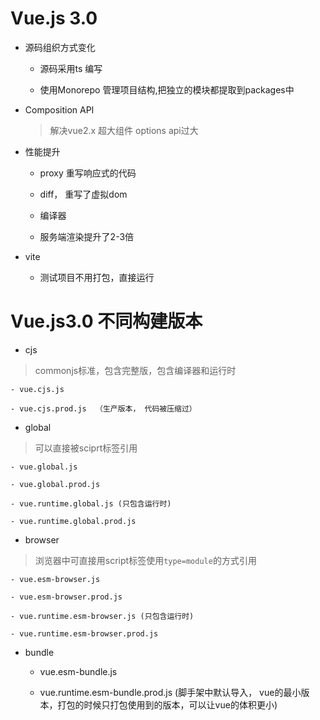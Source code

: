 # Vue.js 3.0

* 源码组织方式变化

  -  源码采用ts 编写

  -  使用Monorepo 管理项目结构,把独立的模块都提取到packages中

* Composition API
  > 解决vue2.x 超大组件 options api过大

* 性能提升

  - proxy 重写响应式的代码

  - diff， 重写了虚拟dom

  - 编译器

  - 服务端渲染提升了2-3倍

* vite

  - 测试项目不用打包，直接运行

# Vue.js3.0 不同构建版本

  * cjs

  > commonjs标准，包含完整版，包含编译器和运行时

    - vue.cjs.js

    - vue.cjs.prod.js  （生产版本， 代码被压缩过）

  * global

  > 可以直接被sciprt标签引用

    - vue.global.js

    - vue.global.prod.js 

    - vue.runtime.global.js (只包含运行时)

    - vue.runtime.global.prod.js

  * browser
  > 浏览器中可直接用script标签使用`type=module`的方式引用

    - vue.esm-browser.js

    - vue.esm-browser.prod.js 

    - vue.runtime.esm-browser.js (只包含运行时)

    - vue.runtime.esm-browser.prod.js

  * bundle

    - vue.esm-bundle.js

    - vue.runtime.esm-bundle.prod.js (脚手架中默认导入， vue的最小版本，打包的时候只打包使用到的版本，可以让vue的体积更小)





